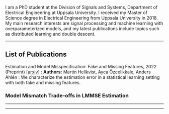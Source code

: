 I am a PhD student at the Division of Signals and Systems,
Department of Electrical Engineering at Uppsala University. 
I received my Master of Science degree in Electrical Engineering from Uppsala University in 2018.
My main research interests are signal processing and machine learning with overparameterized models,
and my latest publications include topics such as distributed learning and double descent.

---
## List of Publications

Estimation and Model Misspecification: Fake and Missing Features, 2022 (Preprint) \[[arxiv](https://arxiv.org/abs/2203.03398)\]
: **Authors:** Martin Hellkvist, Ayca Özcelikkale, Anders Ahlén
: We characterize the estimation error in a statistical learning setting with both fake and missing features.

### Model Mismatch Trade-offs in LMMSE Estimation

---




---
